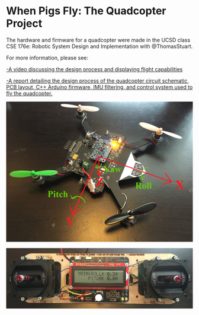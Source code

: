 # When Pigs Fly: The Quadcopter Project
The hardware and firmware for a quadcopter were made in the UCSD class CSE 176e: Robotic System Design and Implementation with @ThomasStuart.

For more information, please see:

[-A video discussing the design process and displaying flight capabilities](https://www.youtube.com/watch?v=QjpneSxLLBc)

[-A report detailing the design process of the quadcopter circuit schematic, PCB layout, C++ Arduino firmware, IMU filtering, and control system used to fly the quadcopter.](./Quadcopter_Report.pdf)

![orientation](./hardware_2.0/IMAGES/orientation.jpg)

![remote](./hardware_2.0/IMAGES/remote.jpg)
